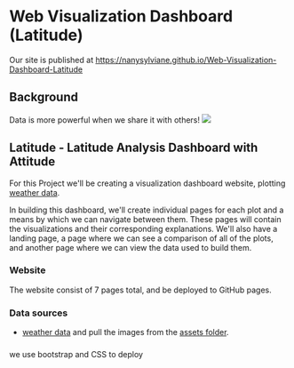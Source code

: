 # Web Visualization Dashboard (Latitude)


Our site is published at https://nanysylviane.github.io/Web-Visualization-Dashboard-Latitude



## Background

Data is more powerful when we share it with others!
![](Images/landingResize.png)

## Latitude - Latitude Analysis Dashboard with Attitude

For this Project we'll be creating a visualization dashboard website, plotting [weather data](Resources/cities.csv).

In building this dashboard, we'll create individual pages for each plot and a means by which we can navigate between them. These pages will contain the visualizations and their corresponding explanations. We'll also have a landing page, a page where we can see a comparison of all of the plots, and another page where we can view the data used to build them.

### Website 

The website consist of 7 pages total, and be deployed to GitHub pages.

### Data sources 
* [weather data](Resources/cities.csv) and pull the images from the [assets folder](Resources/assets).
### 
we use bootstrap and CSS to deploy 
